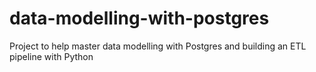 # data-modelling-with-postgres
Project to help master data modelling with Postgres and building an ETL pipeline with Python
